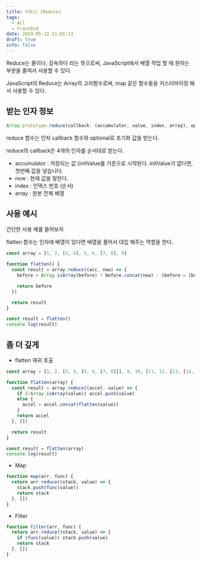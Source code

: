 ```yaml
---
title: 리듀스 (Reduce)
tags:
  - All
  - FrontEnd
date: 2019-05-12 11:01:13
draft: true
info: false
---
```


Reduce는 줄이다, 감속하다 라는 뜻으로써, JavaScript에서 배열 작업 할 때 원하는 부분을 줄여서 사용할 수 있다.

JavaScript의 Reduce는 Array의 고차함수로써, map 같은 함수들을 커스터마이징 해서 사용할 수 있다.

## 받는 인자 정보

```javascript {numberLines}
Array.prototype.reduce(callback: (accumulator, value, index, array), optional: initValue)
```

reduce 함수는 인자 callback 함수와 optional로 초기화 값을 받는다.

reduce의 callback은 4개의 인자를 순서대로 받는다.

- accumulator : 저장되는 값 (initValue를 기준으로 시작된다. initValue가 없다면, 첫번째 값을 넣습니다.
- now : 현재 값을 말한다.
- index : 인덱스 번호 (순서)
- array : 원본 전체 배열

## 사용 예시

간단한 사용 예를 들어보자

flatten 함수는 인자에 배열이 있다면 배열을 풀어서 대입 해주는 역할을 한다.

```javascript {numberLines}
const array = [1, 2, [3, 4], 5, 6, [7, 8], 9]

function flatten() {
  const result = array.reduce((acc, now) => {
    before = Array.isArray(before) ? before.concat(now) : (before = [before, now])

    return before
  })

  return result
}

const result = flatten()
console.log(result)
```

## 좀 더 깊게

- flatten 재귀 호출

```javascript {numberLines}
const array = [1, 2, [3, 4, [5, 6, [7, 8]]], 9, 10, [11, 12, [13, [14, 15], 16]]]

function flatten(array) {
  const result = array.reduce((accel, value) => {
    if (!Array.isArray(value)) accel.push(value)
    else {
      accel = accel.concat(flatten(value))
    }
    return accel
  }, [])

  return result
}

const result = flatten(array)
console.log(result)
```

- Map

```javascript {numberLines}
function map(arr, func) {
  return arr.reduce((stack, value) => {
    stack.push(func(value))
    return stack
  }, [])
}
```

- Filter

```javascript {numberLines}
function filter(arr, func) {
  return arr.reduce((stack, value) => {
    if (func(value)) stack.push(value)
    return stack
  }, [])
}
```
